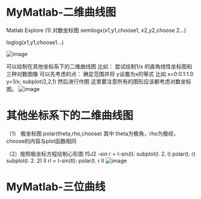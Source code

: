 # MyMatlab-二维曲线图
Matlab Explore 
(1) 对数坐标图
semilogx(x1,y1,choose1, x2,y2,choose 2...)

loglog(x1,y1,choose1...)

![image](https://user-images.githubusercontent.com/81022107/155873215-d14a88de-2b06-4ec1-81a3-121fdb3f2a20.png)

可以绘制在其他坐标系下的二维曲线图
比如： 尝试绘制1/x 的直角线性坐标图和三种对数图像
可以先考虑的点： 确定范围并将 y设置为x的等式
比如 x=0:0.1:1.0
y=1/x;
subplot(2,2,1)
然后进行作图 
这里要注意所有的图形应该都考虑对数坐标图。
![image](https://user-images.githubusercontent.com/81022107/156838497-90f71823-dddf-494e-92c0-3ab305dbeeaa.png)




# 其他坐标系下的二维曲线图
（1） 极坐标图 polar(theta,rho,choose)
其中 theta为极角，rho为极经，choose的内容与plot函数相同

（2）按照极坐标方程绘制心形图
f5J2 -sin 
r = I-sin(l): 
subplot(l. 2. l) 
polar(t. r) 
subplol(l. 2. 2) 
II 
rl = I-sin(tl): 
polar(t. r Il ![image](https://user-images.githubusercontent.com/81022107/156838547-98e55077-4502-4fd4-9f04-022f464a895e.png)



# MyMatlab-三位曲线
